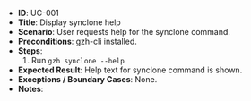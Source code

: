 - **ID**: UC-001
- **Title**: Display synclone help
- **Scenario**: User requests help for the synclone command.
- **Preconditions**: gzh-cli installed.
- **Steps**:
  1. Run `gzh synclone --help`
- **Expected Result**: Help text for synclone command is shown.
- **Exceptions / Boundary Cases**: None.
- **Notes**:
